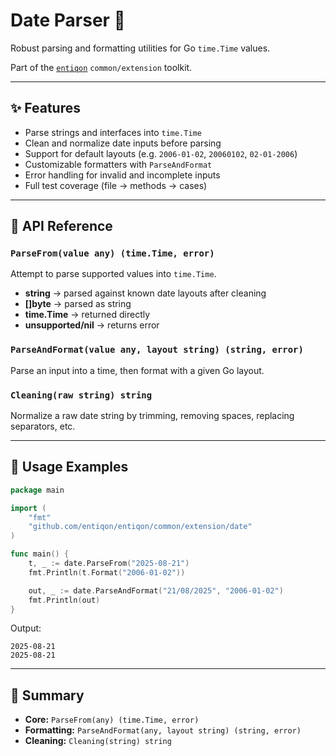 # Date Parser 📅

Robust parsing and formatting utilities for Go `time.Time` values.

Part of the [`entiqon`](https://github.com/entiqon/entiqon) `common/extension` toolkit.

---

## ✨ Features

- Parse strings and interfaces into `time.Time`
- Clean and normalize date inputs before parsing
- Support for default layouts (e.g. `2006-01-02`, `20060102`, `02-01-2006`)
- Customizable formatters with `ParseAndFormat`
- Error handling for invalid and incomplete inputs
- Full test coverage (file → methods → cases)

---

## 📑 API Reference

### `ParseFrom(value any) (time.Time, error)`

Attempt to parse supported values into `time.Time`.

- **string** → parsed against known date layouts after cleaning
- **[]byte** → parsed as string
- **time.Time** → returned directly
- **unsupported/nil** → returns error

### `ParseAndFormat(value any, layout string) (string, error)`

Parse an input into a time, then format with a given Go layout.

### `Cleaning(raw string) string`

Normalize a raw date string by trimming, removing spaces, replacing separators, etc.

---

## 🔹 Usage Examples

```go
package main

import (
    "fmt"
    "github.com/entiqon/entiqon/common/extension/date"
)

func main() {
    t, _ := date.ParseFrom("2025-08-21")
    fmt.Println(t.Format("2006-01-02"))

    out, _ := date.ParseAndFormat("21/08/2025", "2006-01-02")
    fmt.Println(out)
}
```

Output:
```
2025-08-21
2025-08-21
```

---

## 📌 Summary

- **Core:** `ParseFrom(any) (time.Time, error)`  
- **Formatting:** `ParseAndFormat(any, layout string) (string, error)`  
- **Cleaning:** `Cleaning(string) string`  
